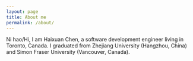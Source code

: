 ```yaml
---
layout: page
title: About me
permalink: /about/
---
```


Ni hao/Hi, I am Haixuan Chen, a software development engineer living in Toronto, Canada.
I graduated from Zhejiang University (Hangzhou, China) and Simon Fraser University (Vancouver, Canada).
